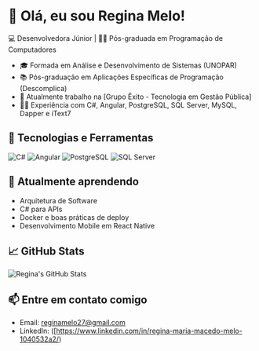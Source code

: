 # 👋 Olá, eu sou  Regina Melo!

💻 Desenvolvedora Júnior | 👩‍🎓 Pós-graduada em Programação de Computadores

- 🎓 Formada em Análise e Desenvolvimento de Sistemas (UNOPAR)
- 📚 Pós-graduação em Aplicações Específicas de Programação (Descomplica)
- 💼 Atualmente trabalho na [Grupo Êxito - Tecnologia em Gestão Pública]
- 👩‍💻 Experiência com C#, Angular, PostgreSQL, SQL Server, MySQL, Dapper e iText7

## 🚀 Tecnologias e Ferramentas
![C#](https://img.shields.io/badge/C%23-239120?style=for-the-badge&logo=c-sharp&logoColor=white)
![Angular](https://img.shields.io/badge/Angular-DD0031?style=for-the-badge&logo=angular&logoColor=white)
![PostgreSQL](https://img.shields.io/badge/PostgreSQL-4169E1?style=for-the-badge&logo=postgresql&logoColor=white)
![SQL Server](https://img.shields.io/badge/SQL%20Server-CC2927?style=for-the-badge&logo=microsoftsqlserver&logoColor=white)

## 🧠 Atualmente aprendendo
- Arquitetura de Software
-  C# para APIs
- Docker e boas práticas de deploy
- Desenvolvimento Mobile  em React Native

## 📈 GitHub Stats
![Regina's GitHub Stats](https://github-readme-stats.vercel.app/api?username=reginamelo27&show_icons=true&theme=radical)

## 📫 Entre em contato comigo
- Email: reginamelo27@gmail.com
- LinkedIn: ([https://www.linkedin.com/in/regina-maria-macedo-melo-1040532a2/)
